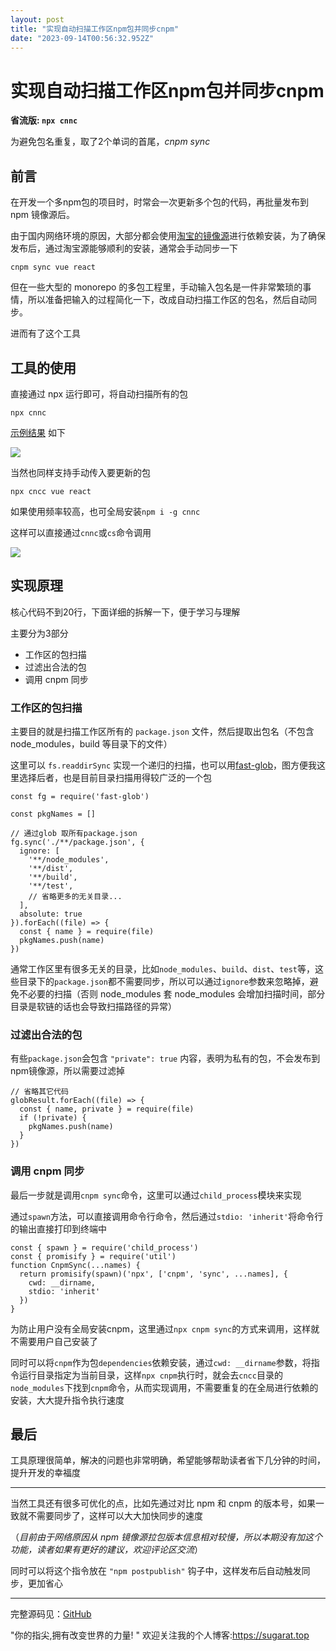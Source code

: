 ```yaml
---
layout: post
title: "实现自动扫描工作区npm包并同步cnpm"
date: "2023-09-14T00:56:32.952Z"
---
```

实现自动扫描工作区npm包并同步cnpm
====================

**省流版: `npx cnnc`**

为避免包名重复，取了2个单词的首尾，_cnpm sync_

前言
--

在开发一个多npm包的项目时，时常会一次更新多个包的代码，再批量发布到 npm 镜像源后。

由于国内网络环境的原因，大部分都会使用[淘宝的镜像源](https://npmmirror.com/)进行依赖安装，为了确保发布后，通过淘宝源能够顺利的安装，通常会手动同步一下

`cnpm sync vue react`

但在一些大型的 monorepo 的多包工程里，手动输入包名是一件非常繁琐的事情，所以准备把输入的过程简化一下，改成自动扫描工作区的包名，然后自动同步。

进而有了这个工具

工具的使用
-----

直接通过 npx 运行即可，将自动扫描所有的包

    npx cnnc
    

[示例结果](https://app.warp.dev/block/wrTUBqnxdg65BqCTgtSgD5) 如下

![](https://img.cdn.sugarat.top/mdImg/MTY5NDI0OTI5MjYwMg==694249292602)

当然也同样支持手动传入要更新的包

    npx cncc vue react
    

如果使用频率较高，也可全局安装`npm i -g cnnc`

这样可以直接通过`cnnc`或`cs`命令调用

![](https://img.cdn.sugarat.top/mdImg/MTY5NDI1NDAxNTM0Nw==694254015347)

实现原理
----

核心代码不到20行，下面详细的拆解一下，便于学习与理解

主要分为3部分

*   工作区的包扫描
*   过滤出合法的包
*   调用 cnpm 同步

### 工作区的包扫描

主要目的就是扫描工作区所有的 `package.json` 文件，然后提取出包名（不包含 node\_modules，build 等目录下的文件）

这里可以 `fs.readdirSync` 实现一个递归的扫描，也可以用[fast-glob](https://github.com/mrmlnc/fast-glob#readme)，图方便我这里选择后者，也是目前目录扫描用得较广泛的一个包

    const fg = require('fast-glob')
    
    const pkgNames = []
    
    // 通过glob 取所有package.json
    fg.sync('./**/package.json', {
      ignore: [
        '**/node_modules',
        '**/dist',
        '**/build',
        '**/test',
        // 省略更多的无关目录...
      ],
      absolute: true
    }).forEach((file) => {
      const { name } = require(file)
      pkgNames.push(name)
    })
    

通常工作区里有很多无关的目录，比如`node_modules`、`build`、`dist`、`test`等，这些目录下的`package.json`都不需要同步，所以可以通过`ignore`参数来忽略掉，避免不必要的扫描（否则 node\_modules 套 node\_modules 会增加扫描时间，部分目录是软链的话也会导致扫描路径的异常）

### 过滤出合法的包

有些`package.json`会包含 `"private": true` 内容，表明为私有的包，不会发布到npm镜像源，所以需要过滤掉

    // 省略其它代码
    globResult.forEach((file) => {
      const { name, private } = require(file)
      if (!private) {
        pkgNames.push(name)
      }
    })
    

### 调用 cnpm 同步

最后一步就是调用`cnpm sync`命令，这里可以通过`child_process`模块来实现

通过`spawn`方法，可以直接调用命令行命令，然后通过`stdio: 'inherit'`将命令行的输出直接打印到终端中

    const { spawn } = require('child_process')
    const { promisify } = require('util')
    function CnpmSync(...names) {
      return promisify(spawn)('npx', ['cnpm', 'sync', ...names], {
        cwd: __dirname,
        stdio: 'inherit'
      })
    }
    

为防止用户没有全局安装cnpm，这里通过`npx cnpm sync`的方式来调用，这样就不需要用户自己安装了

同时可以将`cnpm`作为包`dependencies`依赖安装，通过`cwd: __dirname`参数，将指令运行目录指定为当前目录，这样`npx cnpm`执行时，就会去`cncc`目录的`node_modules`下找到`cnpm`命令，从而实现调用，不需要重复的在全局进行依赖的安装，大大提升指令执行速度

最后
--

工具原理很简单，解决的问题也非常明确，希望能够帮助读者省下几分钟的时间，提升开发的幸福度

* * *

当然工具还有很多可优化的点，比如先通过对比 npm 和 cnpm 的版本号，如果一致就不需要同步了，这样可以大大加快同步的速度

（_目前由于网络原因从 npm 镜像源拉包版本信息相对较慢，所以本期没有加这个功能，读者如果有更好的建议，欢迎评论区交流_）

同时可以将这个指令放在 `"npm postpublish"` 钩子中，这样发布后自动触发同步，更加省心

* * *

完整源码见：[GitHub](https://github.com/ATQQ/tools/blob/main/packages/cli/sync-cnpm/README.md)

"你的指尖,拥有改变世界的力量! " 欢迎关注我的个人博客:https://sugarat.top